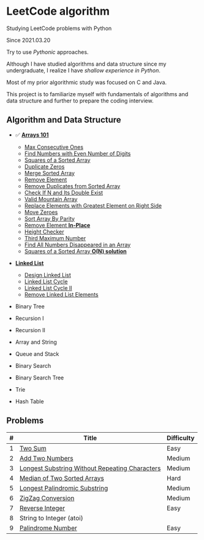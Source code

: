 # LeetCode algorithm 

Studying LeetCode problems with Python

Since 2021.03.20

Try to use *Pythonic* approaches.

Although I have studied algorithms and data structure since my undergraduate, 
I realize I have *shallow experience in Python*.

Most of my prior algorithmic study was focused on C and Java.

This project is to familiarize myself with fundamentals of algorithms and data structure 
and further to prepare the coding interview.


## Algorithm and Data Structure

* ✅ [**Arrays 101**](./Arrays-101/Array.md)
    + [Max Consecutive Ones](./Arrays-101/findMaxConsecutiveOnes.py)
    + [Find Numbers with Even Number of Digits](./Arrays-101/findNumbers.py)
    + [Squares of a Sorted Array](./Arrays-101/sortedSquares.py)
    + [Duplicate Zeros](./Arrays-101/duplicateZeros.py)
    + [Merge Sorted Array](./Arrays-101/merge.py)
    + [Remove Element](./Arrays-101/removeElement.py)
    + [Remove Duplicates from Sorted Array](./Arrays-101/removeDuplicates.py)
    + [Check If N and Its Double Exist](./Arrays-101/checkIfExist.py)
    + [Valid Mountain Array](./Arrays-101/validMountainArray.py)
    + [Replace Elements with Greatest Element on Right Side](./Arrays-101/replaceElements.py)
    + [Move Zeroes](./Arrays-101/moveZeroes.py)
    + [Sort Array By Parity](./Arrays-101/sortArrayByParity.py)
    + [Remove Element **In-Place**](./Arrays-101/removeElement_2.py)
    + [Height Checker](./Arrays-101/heightChecker.py)
    + [Third Maximum Number](./Arrays-101/thirdMax.py)
    + [Find All Numbers Disappeared in an Array](./Arrays-101/findDisappearedNumbers.py)
    + [Squares of a Sorted Array **O(N) solution**](./Arrays-101/sortedSquares_2.py)

* [**Linked List**](./Linked-List/Linked-List.md)
    + [Design Linked List](./Linked-List/MyLinkedList.py)
    + [Linked List Cycle](./Linked-List/hasCycle.py)
    + [Linked List Cycle II](./Linked-List/detectCycle.py)
    + [Remove Linked List Elements](./Linked-List/removeElements.py)

* Binary Tree
* Recursion I
* Recursion II  
* Array and String
* Queue and Stack
* Binary Search
* Binary Search Tree
* Trie
* Hash Table


## Problems
| # | Title | Difficulty |
|---| ----- | ---------- |
|1|[Two Sum](./Problems/0001_twoSum.py)|Easy|
|2|[Add Two Numbers](./Problems/0002_addTwoNumbers.py)|Medium|
|3|[Longest Substring Without Repeating Characters](./Problems/0003_lengthOfLongestSubstring.py)|Medium|
|4|[Median of Two Sorted Arrays](./Problems/0004_findMedianSortedArray.py)|Hard|
|5|[Longest Palindromic Substring](./Problems/0005_longestPalindrome.py)|Medium|
|6|[ZigZag Conversion](./Problems/0006_convert.py)|Medium|
|7|[Reverse Integer](./Problems/0007_reverse.py)|Easy|
|8|String to Integer (atoi)||
|9|[Palindrome Number](./Problems/0009_isPalindrome.py)|Easy|


